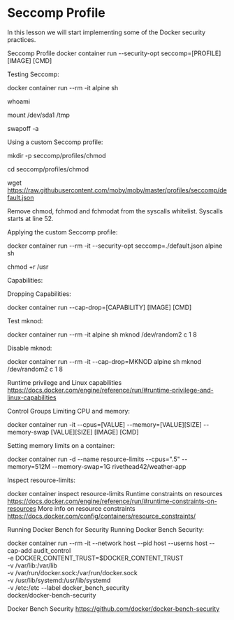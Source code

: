 # Seccomp Profile

In this lesson we will start implementing some of the Docker security practices.

Seccomp Profile
docker container run --security-opt seccomp=[PROFILE] [IMAGE] [CMD]

Testing Seccomp:

docker container run --rm -it alpine sh

whoami

mount /dev/sda1 /tmp

swapoff -a

Using a custom Seccomp profile:

mkdir -p seccomp/profiles/chmod

cd seccomp/profiles/chmod

wget https://raw.githubusercontent.com/moby/moby/master/profiles/seccomp/default.json

Remove chmod, fchmod and fchmodat from the syscalls whitelist. Syscalls starts at line 52.

Applying the custom Seccomp profile:

docker container run --rm -it --security-opt seccomp=./default.json alpine sh

chmod +r /usr

Capabilities:

Dropping Capabilities:

docker container run --cap-drop=[CAPABILITY] [IMAGE] [CMD]


Test mknod:

docker container run --rm -it alpine sh
mknod /dev/random2 c 1 8


Disable mknod:

docker container run --rm -it --cap-drop=MKNOD alpine sh
mknod /dev/random2 c 1 8

Runtime privilege and Linux capabilities
https://docs.docker.com/engine/reference/run/#runtime-privilege-and-linux-capabilities

Control Groups
Limiting CPU and memory:

docker container run -it --cpus=[VALUE] --memory=[VALUE][SIZE] --memory-swap [VALUE][SIZE] [IMAGE] [CMD]

Setting memory limits on a container:

docker container run -d --name resource-limits --cpus=".5" --memory=512M --memory-swap=1G rivethead42/weather-app


Inspect resource-limits:

docker container inspect resource-limits
Runtime constraints on resources
https://docs.docker.com/engine/reference/run/#runtime-constraints-on-resources 
More info on resource constraints
https://docs.docker.com/config/containers/resource_constraints/

Running Docker Bench for Security
Running Docker Bench Security:

docker container run --rm -it --network host --pid host --userns host --cap-add audit_control \
    -e DOCKER_CONTENT_TRUST=$DOCKER_CONTENT_TRUST \
    -v /var/lib:/var/lib \
    -v /var/run/docker.sock:/var/run/docker.sock \
    -v /usr/lib/systemd:/usr/lib/systemd \
    -v /etc:/etc --label docker_bench_security \
    docker/docker-bench-security

Docker Bench Security
https://github.com/docker/docker-bench-security




